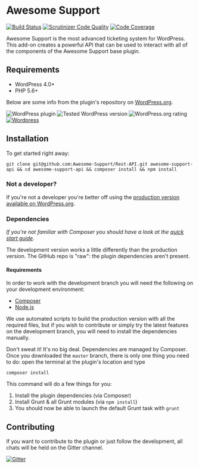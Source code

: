 Awesome Support
==================

[![Build Status](https://travis-ci.org/Awesome-Support/Rest-API.svg?branch=develop)](https://travis-ci.org/Awesome-Support/Rest-API) [![Scrutinizer Code Quality](https://scrutinizer-ci.com/g/Awesome-Support/Rest-API/badges/quality-score.png?b=master)](https://scrutinizer-ci.com/g/Awesome-Support/Rest-API/?branch=master) [![Code Coverage](https://scrutinizer-ci.com/g/Awesome-Support/Rest-API/badges/coverage.png?b=master)](https://scrutinizer-ci.com/g/Awesome-Support/Rest-API/?branch=master)

Awesome Support is the most advanced ticketing system for WordPress. This add-on creates a powerful API that can be used to interact with all of the components of the Awesome Support base plugin.

## Requirements

- WordPress 4.0+
- PHP 5.6+

Below are some info from the plugin's repository on [WordPress.org](https://wordpress.org/plugins/awesome-support-api/).

![WordPress plugin](https://img.shields.io/wordpress/plugin/v/Awesome-Support-API.svg?style=flat) ![Tested WordPress version](https://img.shields.io/wordpress/v/Awesome-Support-API.svg?style=flat) ![WordPress.org rating](https://img.shields.io/wordpress/plugin/r/Awesome-Support-API.svg?style=flat) [![Wordpress](https://img.shields.io/wordpress/plugin/dt/Awesome-Support-API.svg?style=flat)]()

## Installation

To get started right away:
```
git clone git@github.com:Awesome-Support/Rest-API.git awesome-support-api && cd awesome-support-api && composer install && npm install
```

### Not a developer?

If you're not a developer you're better off using the [production version available on WordPress.org](https://wordpress.org/plugins/awesome-support-api/).

### Dependencies

*If you're not familiar with Composer you should have a look at the [quick start guide](https://getcomposer.org/doc/00-intro.md).*

The development version works a little differently than the production version. The GitHub repo is "raw": the plugin dependencies aren't present.

#### Requirements

In order to work with the development branch you will need the following on your development environment:

- [Composer](https://getcomposer.org)
- [Node.js](http://nodejs.org/)

We use automated scripts to build the production version with all the required files, but if you wish to contribute or simply try the latest features on the development branch, you will need to install the dependencies manually.

Don't sweat it! It's no big deal. Dependencies are managed by Composer. Once you downloaded the `master` branch, there is only one thing you need to do: open the terminal at the plugin's location and type

```
composer install
```

This command will do a few things for you:

1. Install the plugin dependencies (via Composer)
2. Install Grunt & all Grunt modules (via `npm install`)
3. You should now be able to launch the default Grunt task with `grunt`

## Contributing

If you want to contribute to the plugin or just follow the development, all chats will be held on the Gitter channel.

[![Gitter](https://badges.gitter.im/Join%20Chat.svg)](https://gitter.im/ThemeAvenue/Awesome-Support?utm_source=badge&utm_medium=badge&utm_campaign=pr-badge&utm_content=badge)
